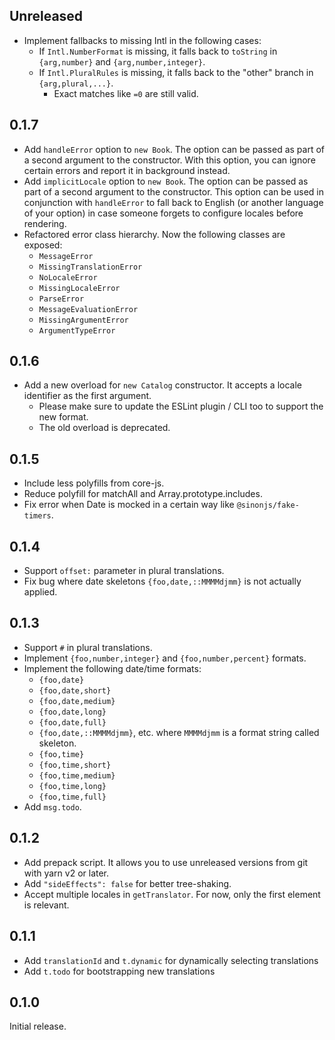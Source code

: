 ## Unreleased

- Implement fallbacks to missing Intl in the following cases:
  - If `Intl.NumberFormat` is missing, it falls back to `toString` in `{arg,number}` and `{arg,number,integer}`.
  - If `Intl.PluralRules` is missing, it falls back to the "other" branch in `{arg,plural,...}`.
    - Exact matches like `=0` are still valid.

## 0.1.7

- Add `handleError` option to `new Book`.
  The option can be passed as part of a second argument to the constructor.
  With this option, you can ignore certain errors and report it in background instead.
- Add `implicitLocale` option to `new Book`.
  The option can be passed as part of a second argument to the constructor.
  This option can be used in conjunction with `handleError` to fall back to English (or another language of your option)
  in case someone forgets to configure locales before rendering.
- Refactored error class hierarchy. Now the following classes are exposed:
  - `MessageError`
  - `MissingTranslationError`
  - `NoLocaleError`
  - `MissingLocaleError`
  - `ParseError`
  - `MessageEvaluationError`
  - `MissingArgumentError`
  - `ArgumentTypeError`

## 0.1.6

- Add a new overload for `new Catalog` constructor. It accepts a locale identifier as the first argument.
  - Please make sure to update the ESLint plugin / CLI too to support the new format.
  - The old overload is deprecated.

## 0.1.5

- Include less polyfills from core-js.
- Reduce polyfill for matchAll and Array.prototype.includes.
- Fix error when Date is mocked in a certain way like `@sinonjs/fake-timers`.

## 0.1.4

- Support `offset:` parameter in plural translations.
- Fix bug where date skeletons `{foo,date,::MMMMdjmm}` is not actually applied.

## 0.1.3

- Support `#` in plural translations.
- Implement `{foo,number,integer}` and `{foo,number,percent}` formats.
- Implement the following date/time formats:
  - `{foo,date}`
  - `{foo,date,short}`
  - `{foo,date,medium}`
  - `{foo,date,long}`
  - `{foo,date,full}`
  - `{foo,date,::MMMMdjmm}`, etc. where `MMMMdjmm` is a format string called skeleton.
  - `{foo,time}`
  - `{foo,time,short}`
  - `{foo,time,medium}`
  - `{foo,time,long}`
  - `{foo,time,full}`
- Add `msg.todo`.

## 0.1.2

- Add prepack script. It allows you to use unreleased versions from git with yarn v2 or later.
- Add `"sideEffects": false` for better tree-shaking.
- Accept multiple locales in `getTranslator`. For now, only the first element is relevant.

## 0.1.1

- Add `translationId` and `t.dynamic` for dynamically selecting translations
- Add `t.todo` for bootstrapping new translations

## 0.1.0

Initial release.
